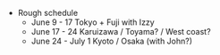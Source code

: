 - Rough schedule
	- June 9 - 17 Tokyo + Fuji with Izzy
	- June 17 - 24 Karuizawa / Toyama? / West coast?
	- June 24 - July 1 Kyoto / Osaka (with John?)